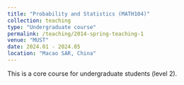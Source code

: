 ```yaml
---
title: "Probability and Statistics (MATH104)"
collection: teaching
type: "Undergraduate course"
permalink: /teaching/2014-spring-teaching-1
venue: "MUST"
date: 2024.01 - 2024.05
location: "Macao SAR, China"
---
```


This is a core course for undergraduate students (level 2).
